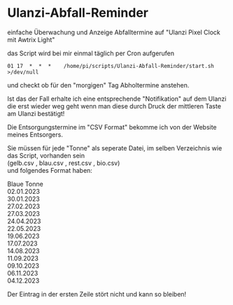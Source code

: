 # Ulanzi-Abfall-Reminder
einfache Überwachung und Anzeige Abfalltermine auf "Ulanzi Pixel Clock mit Awtrix Light"

das Script wird bei mir einmal täglich per Cron aufgerufen

``01 17  *  *  *    /home/pi/scripts/Ulanzi-Abfall-Reminder/start.sh    >/dev/null``

und checkt ob für den "morgigen" Tag Abholtermine anstehen.

Ist das der Fall erhalte ich eine entsprechende "Notifikation" auf dem Ulanzi die erst wieder weg geht wenn
man diese durch Druck der mittleren Taste am Ulanzi bestätigt!



Die Entsorgungstermine im "CSV Format" bekomme ich von der Website meines Entsorgers.

Sie müssen für jede "Tonne" als seperate Datei, im selben Verzeichnis wie das Script, vorhanden sein <br> (gelb.csv , blau.csv , rest.csv , bio.csv) <br>und folgendes Format haben:


Blaue Tonne<br> 
02.01.2023<br> 
30.01.2023<br> 
27.02.2023<br> 
27.03.2023<br> 
24.04.2023<br> 
22.05.2023<br> 
19.06.2023<br> 
17.07.2023<br> 
14.08.2023<br> 
11.09.2023<br> 
09.10.2023<br> 
06.11.2023<br> 
04.12.2023<br> 


Der Eintrag in der ersten Zeile stört nicht und kann so bleiben!
